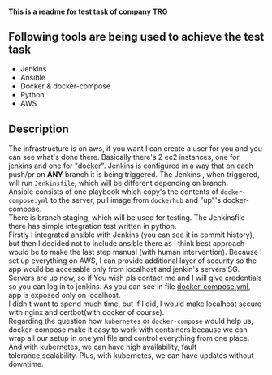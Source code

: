 #### This is a readme for test task of company TRG

Following tools are being used to achieve the test task 
---------------
- Jenkins 
- Ansible
- Docker & docker-compose
- Python 
- AWS

Description
---------------

The infrastructure is on aws, if you want I can create a user for you and you can see what's done there. Basically there's 2 ec2 instances, one for jenkins and one for "docker".
Jenkins is configured in a way that on each push/pr on **ANY** branch it is being triggered. The Jenkins , when triggered, will run `Jenkinsfile`, which will be different depending on branch.
<br>
Ansible consists of one playbook which copy's the contents of `docker-compose.yml` to the server, pull image from `dockerhub` and "up"'s docker-compose.<br>
There is branch staging, which will be used for testing. The Jenkinsfile there has simple integration test written in python. <br>
Firstly I integrated ansible with Jenkins (you can see it in commit history), but then I decided not to include ansible there as I think best approach would be to make the last step manual (with human intervention).
Because I set up everything on AWS, I can provide additional layer of security so the app would be accesable only from localhost and jenkin's servers SG. Servers are up now, so if You wish pls contact me and I will give credentials so you can log in to jenkins.
As you can see in file [docker-compose.yml](docker-compose.yml), app is exposed only on localhost.<br>
I didn't want to spend much time, but If I did, I would make localhost secure with nginx and certbot(with docker of course).<br>
Regarding the question how `kubernetes` or `docker-compose` would help us, docker-compose make it easy to work with containers because we can wrap all our setup in one yml file and control everything from one place. And with kubernetes, we can have high availability, fault tolerance,scalability. Plus, with kubernetes, we can have updates without downtime.

